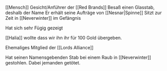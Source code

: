 [[Mensch]]
Gesicht/Anführer der [[Red Brands]]
Besaß einen Glasstab, deshalb der Name
Er erhält seine Aufträge von [[Nesnar|Spinne]]
Sitzt zur Zeit in [[Neverwinter]] im Gefängnis

Hat sich sehr Fügig gezeigt

[[Halia]] wollte dass wir ihn ihr für 100 Gold übergeben.

Ehemaliges Mitglied der [[Lords Alliance]]

Hat seinen Namensgebenden Stab bei einem Raub in [[Neverwinter]] gestohlen. Dabei jemanden getötet.